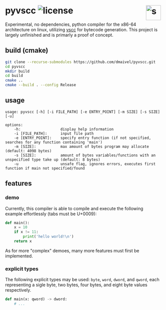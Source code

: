 # pyvscc ![license](https://img.shields.io/badge/license-MIT-blue)  <img style="float: right;" src="https://cdn-icons-png.flaticon.com/512/427/427533.png" alt=snake width="48" height="48">

Experimental, no dependencies, python compiler for the x86-64 architecture on linux, utilizing [vscc](https://www.github.com/dmaivel/vscc) for bytecode generation. This project is largely unfinished and is primarly a proof of concept.

## build (cmake)
```bash
git clone --recurse-submodules https://github.com/dmaivel/pyvscc.git
cd pyvscc
mkdir build
cd build
cmake ..
cmake --build . --config Release
```

## usage
```
usage: pyvscc [-h] [-i FILE_PATH] [-e ENTRY_POINT] [-m SIZE] [-s SIZE] [-u]

options:
    -h:                  display help information
    -i [FILE_PATH]:      input file path
    -e [ENTRY_POINT]:    specify entry function (if not specified, searches for any function containing 'main')
    -m [SIZE]:           max amount of bytes program may allocate (default: 4098 bytes)
    -s [SIZE]:           amount of bytes variables/functions with an unspecified type take up (default: 8 bytes)
    -u                   unsafe flag, ignores errors, executes first function if main not specified/found
```

## features
### demo
Currently, this compiler is able to compile and execute the following example effortlessly (tabs must be U+0009):
```python
def main():
	x = 10
	if x != 11:
		print('hello world!\n')
	return x
```
As for more "complex" demoes, many more features must first be implemented.
### explicit types
The following explicit types may be used: `byte`, `word`, `dword`, and `qword`, each representing a sigle byte, two bytes, four bytes, and eight byte values respectively.
```python
def main(x: qword) -> dword:
    # ...
```